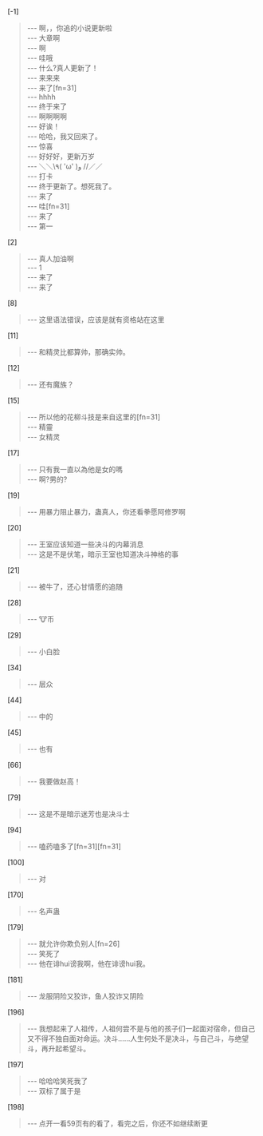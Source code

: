 
[-1] 
>--- 啊，，你追的小说更新啦<br>
>--- 大章啊<br>
>--- 啊<br>
>--- 哇哦<br>
>--- 什么?真人更新了！<br>
>--- 来来来<br>
>--- 来了[fn=31]<br>
>--- hhhh<br>
>--- 终于来了<br>
>--- 啊啊啊啊<br>
>--- 好诶！<br>
>--- 哈哈，我又回来了。<br>
>--- 惊喜<br>
>--- 好好好，更新万岁<br>
>--- ＼＼\\٩( 'ω' )و //／／<br>
>--- 打卡<br>
>--- 终于更新了。想死我了。<br>
>--- 来了<br>
>--- 哇[fn=31]<br>
>--- 来了<br>
>--- 第一<br>

[2] 
>--- 真人加油啊<br>
>--- 1<br>
>--- 来了<br>
>--- 来了<br>

[8] 
>--- 这里语法错误，应该是就有资格站在这里<br>

[11] 
>--- 和精灵比都算帅，那确实帅。<br>

[12] 
>--- 还有魔族？<br>

[15] 
>--- 所以他的花柳斗技是来自这里的[fn=31]<br>
>--- 精靈<br>
>--- 女精灵<br>

[17] 
>--- 只有我一直以為他是女的嗎<br>
>--- 啊?男的?<br>

[19] 
>--- 用暴力阻止暴力，蛊真人，你还看拳愿阿修罗啊<br>

[20] 
>--- 王室应该知道一些决斗的内幕消息<br>
>--- 这是不是伏笔，暗示王室也知道决斗神格的事<br>

[21] 
>--- 被牛了，还心甘情愿的追随<br>

[28] 
>--- 🐮币<br>

[29] 
>--- 小白脸<br>

[34] 
>--- 层众<br>

[44] 
>--- 中的<br>

[45] 
>--- 也有<br>

[66] 
>--- 我要做赵高！<br>

[79] 
>--- 这是不是暗示迷芳也是决斗士<br>

[94] 
>--- 嗑药嗑多了[fn=31][fn=31]<br>

[100] 
>--- 对<br>

[170] 
>--- 名声蛊<br>

[179] 
>--- 就允许你欺负别人[fn=26]<br>
>--- 笑死了<br>
>--- 他在诽hui谤我啊，他在诽谤hui我。<br>

[181] 
>--- 龙服阴险又狡诈，鱼人狡诈又阴险<br>

[196] 
>--- 我想起来了人祖传，人祖何尝不是与他的孩子们一起面对宿命，但自己又不得不独自面对命运。决斗……人生何处不是决斗，与自己斗，与绝望斗，再升起希望斗。<br>

[197] 
>--- 哈哈哈笑死我了<br>
>--- 双标了属于是<br>

[198] 
>--- 点开一看59页有的看了，看完之后，你还不如继续断更<br>
